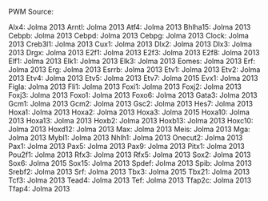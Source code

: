 PWM Source:

Alx4: Jolma 2013
Arntl: Jolma 2013
Atf4: Jolma 2013
Bhlha15: Jolma 2013
Cebpb: Jolma 2013
Cebpd: Jolma 2013
Cebpg: Jolma 2013
Clock: Jolma 2013
Creb3l1: Jolma 2013
Cux1: Jolma 2013
Dlx2: Jolma 2013
Dlx3: Jolma 2013
Drgx: Jolma 2013
E2f1: Jolma 2013
E2f3: Jolma 2013
E2f8: Jolma 2013
Elf1: Jolma 2013
Elk1: Jolma 2013
Elk3: Jolma 2013
Eomes: Jolma 2013
Erf: Jolma 2013
Erg: Jolma 2013
Esrrb: Jolma 2013
Etv1: Jolma 2013
Etv2: Jolma 2013
Etv4: Jolma 2013
Etv5: Jolma 2013
Etv7: Jolma 2015
Evx1: Jolma 2013
Figla: Jolma 2013
Fli1: Jolma 2013
Foxi1: Jolma 2013
Foxj2: Jolma 2013
Foxj3: Jolma 2013
Foxo1: Jolma 2013
Foxo6: Jolma 2013
Gata3: Jolma 2013
Gcm1: Jolma 2013
Gcm2: Jolma 2013
Gsc2: Jolma 2013
Hes7: Jolma 2013
Hoxa1: Jolma 2013
Hoxa2: Jolma 2013
Hoxa3: Jolma 2015
Hoxa10: Jolma 2013
Hoxa13: Jolma 2013
Hoxb2: Jolma 2013
Hoxb13: Jolma 2013
Hoxc10: Jolma 2013
Hoxd12: Jolma 2013
Max: Jolma 2013
Meis: Jolma 2013
Mga: Jolma 2013
Mybl1: Jolma 2013
Nhlh1: Jolma 2013
Onecut2: Jolma 2013
Pax1: Jolma 2013
Pax5: Jolma 2013
Pax9: Jolma 2013
Pitx1: Jolma 2013
Pou2f1: Jolma 2013
Rfx3: Jolma 2013
Rfx5: Jolma 2013
Sox2: Jolma 2013
Sox6: Jolma 2015
Sox15: Jolma 2013
Spdef: Jolma 2013
Spib: Jolma 2013
Srebf2: Jolma 2013
Srf: Jolma 2013
Tbx3: Jolma 2015
Tbx21: Jolma 2013
Tcf3: Jolma 2013
Tead4: Jolma 2013
Tef: Jolma 2013
Tfap2c: Jolma 2013
Tfap4: Jolma 2013
